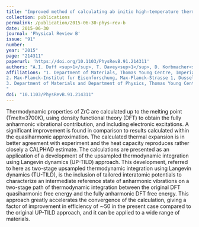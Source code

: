 ```yaml
---
title: "Improved method of calculating ab initio high-temperature thermodynamic properties with application to ZrC"
collection: publications
permalink: /publication/2015-06-30-phys-rev-b
date: 2015-06-30
journal: 'Physical Review B'
issue: "91"
number: 
year: "2015"
page: "214311"
paperurl: 'https://doi.org/10.1103/PhysRevB.91.214311'
authors: "A.I. Duff <sup>1</sup>, T. Davey<sup>1</sup>, D. Korbmacher<sup>2</sup>, A. Glensk<sup>2</sup>, B. Grabowski,<sup>2</sup>, J. Neugebauer,<sup>2</sup>, M.W. Finnis<sup>3</sup>"
affiliations: "1. Department of Materials, Thomas Young Centre, Imperial College London, Exhibition Road, London SW7 2AZ, UK <br>
2. Max-Planck-Institut fur Eisenforschung, Max-Planck-Strasse 1, Dusseldorf 40237, Germany <br>
3. Department of Materials and Department of Physics, Thomas Young Centre, Imperial College London, Exhibition Road, London SW7 2AZ, UK
"
doi: "10.1103/PhysRevB.91.214311"
---
```

Thermodynamic properties of ZrC are calculated up to the melting point (Tmelt≈3700K), using density functional theory (DFT) to obtain the fully anharmonic vibrational contribution, and including electronic excitations. A significant improvement is found in comparison to results calculated within the quasiharmonic approximation. The calculated thermal expansion is in better agreement with experiment and the heat capacity reproduces rather closely a CALPHAD estimate. The calculations are presented as an application of a development of the upsampled thermodynamic integration using Langevin dynamics (UP-TILD) approach. This development, referred to here as two-stage upsampled thermodynamic integration using Langevin dynamics (TU-TILD), is the inclusion of tailored interatomic potentials to characterize an intermediate reference state of anharmonic vibrations on a two-stage path of thermodynamic integration between the original DFT quasiharmonic free energy and the fully anharmonic DFT free energy. This approach greatly accelerates the convergence of the calculation, giving a factor of improvement in efficiency of ∼50 in the present case compared to the original UP-TILD approach, and it can be applied to a wide range of materials.

